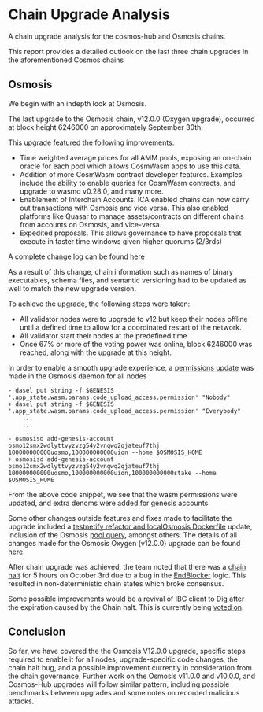 # Chain Upgrade Analysis 

A chain upgrade analysis for the cosmos-hub and Osmosis chains.

This report provides a detailed outlook on the last three chain upgrades in the aforementioned Cosmos chains

## Osmosis
We begin with an indepth look at Osmosis.

The last upgrade to the Osmosis chain, v12.0.0 (Oxygen upgrade), occurred at block height 6246000 on approximately September 30th. 

This upgrade featured the following improvements:
* Time weighted average prices for all AMM pools, exposing an on-chain oracle for each pool which allows CosmWasm apps to use this data.
* Addition of more CosmWasm contract developer features. Examples include the ability to enable queries for CosmWasm contracts, and upgrade to wasmd v0.28.0, and many more.
* Enablement of Interchain Accounts. ICA enabled chains can now carry out transactions with Osmosis and vice versa. This also enabled platforms like Quasar to manage assets/contracts on different chains from accounts on Osmosis, and vice-versa.
* Expedited proposals. This allows governance to have proposals that execute in faster time windows given higher quorums (2/3rds)

A complete change log can be found [here](https://raw.githubusercontent.com/osmosis-labs/osmosis/v12.x/CHANGELOG.md)

As a result of this change, chain information such as names of binary executables, schema files, and semantic versioning had to be updated as well to match the new upgrade version.

To achieve the upgrade, the following steps were taken:
* All validator nodes were to upgrade to v12 but keep their nodes offline until a defined time to allow for a coordinated restart of the network.
* All validator start their nodes at the predefined time
* Once 67% or more of the voting power was online, block 6246000 was reached, along with the upgrade at this height. 

In order to enable a smooth upgrade experience, a [permissions update](https://github.com/osmosis-labs/osmosis/commit/286027916efa89a96a83c073c802b8857c3679f6) was made in the Osmosis daemon for all nodes

```shell
- dasel put string -f $GENESIS '.app_state.wasm.params.code_upload_access.permission' "Nobody"
+ dasel put string -f $GENESIS '.app_state.wasm.params.code_upload_access.permission' "Everybody"
    ...
    ...
    ...
- osmosisd add-genesis-account osmo12smx2wdlyttvyzvzg54y2vnqwq2qjateuf7thj 100000000000uosmo,100000000000uion --home $OSMOSIS_HOME     
+ osmosisd add-genesis-account osmo12smx2wdlyttvyzvzg54y2vnqwq2qjateuf7thj 100000000000uosmo,100000000000uion,100000000000stake --home $OSMOSIS_HOME 
```
From the above code snippet, we see that the wasm permissions were updated, and extra denoms were added for genesis accounts.

Some other changes outside features and fixes made to facilitate the upgrade included a [testnetify refactor and localOsmosis Dockerfile](https://github.com/osmosis-labs/osmosis/commit/bf9de2d9c18e6b269a345632f90720b48cdc9419) update, inclusion of the Osmosis [pool query](https://github.com/osmosis-labs/osmosis/commit/2487690324265496850c132b76a23bfc6d559065), amongst others. The details of all changes made for the Osmosis Oxygen (v12.0.0) upgrade can be found [here](https://github.com/osmosis-labs/osmosis/compare/v11.0.1...v12.0.0).

After chain upgrade was achieved, the team noted that there was a [chain halt](https://link.medium.com/gKc4lUYdcvb ) for 5 hours on October 3rd due to a bug in the [EndBlocker](https://github.com/cosmos/cosmos-sdk/blob/214b11dcbaa129f7b4c0013b2103db9d54b85e9e/docs/docs/building-modules/05-beginblock-endblock.md) logic. This resulted in non-deterministic chain states which broke consensus. 

Some possible improvements would be a revival of IBC client to Dig after the expiration caused by the Chain halt. This is currently being [voted on](https://wallet.keplr.app/chains/osmosis/proposals/367).


## Conclusion

So far, we have covered the the Osmosis V12.0.0 upgrade, specific steps required to enable it for all nodes, upgrade-specific code changes, the chain halt bug, and a possible improvement currently in consideration from the chain governance. Further work on the Osmosis v11.0.0 and v10.0.0, and Cosmos-Hub upgrades will follow similar pattern, including possible benchmarks between upgrades and some notes on recorded malicious attacks.





